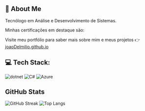 ## 🚀 About Me
Tecnólogo em Análise e Desenvolvimento de Sistemas.

Minhas certificações em destaque são:

Visite meu portfólio para saber mais sobre mim e meus projetos 👉 [joaoDelmilio.github.io](https://joaodelmilio.github.io)

## 💻 Tech Stack:

![dotnet](https://img.shields.io/badge/.NET-512BD4?style=for-the-badge&logo=dotnet&logoColor=white) ![C#](https://img.shields.io/badge/C%23-239120?style=for-the-badge&logo=csharp&logoColor=white) ![Azure](https://img.shields.io/badge/microsoft%20azure-0089D6?style=for-the-badge&logo=microsoft-azure&logoColor=white)

## GitHub Stats
![GitHub Streak](https://streak-stats.demolab.com/?user=joaoDelmilio)
![Top Langs](https://github-readme-stats.vercel.app/api/top-langs/?username=joaoDelmilio&layout=compact) 
